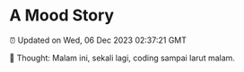 # A Mood Story

⏰ Updated on Wed, 06 Dec 2023 02:37:21 GMT

💭 Thought: Malam ini, sekali lagi, coding sampai larut malam.


